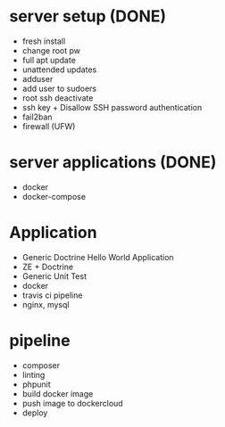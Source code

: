 # server setup  (DONE)
* fresh install
* change root pw
* full apt update
* unattended updates
* adduser
* add user to sudoers
* root ssh deactivate
* ssh key + Disallow SSH password authentication
* fail2ban
* firewall (UFW)

# server applications (DONE)
* docker
* docker-compose

# Application
* Generic Doctrine Hello World Application
* ZE + Doctrine
* Generic Unit Test
* docker
* travis ci pipeline
* nginx, mysql

# pipeline
* composer
* linting
* phpunit
* build docker image
* push image to dockercloud
* deploy
